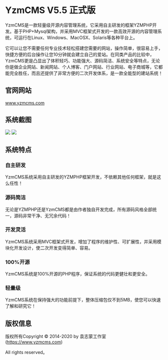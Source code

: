 YzmCMS V5.5 正式版
===============
YzmCMS是一款轻量级开源内容管理系统，它采用自主研发的框架YZMPHP开发。基于PHP+Mysql架构，并采用MVC框架式开发的一款高效开源的内容管理系统，可运行在Linux、Windows、MacOSX、Solaris等各种平台上。

它可以让您不需要任何专业技术轻松搭建您需要的网站，操作简单，很容易上手，快捷方便的后台操作让您10分钟就会建立自己的爱站。在同类产品的比较中，YzmCMS更是凸显出了体积轻巧、功能强大、源码简洁、系统安全等特点，无论你是做企业网站、新闻网站、个人博客、门户网站、行业网站、电子商城等，它都能完全胜任，而且还提供了非常方便的二次开发体系，是一款全能型的建站系统！

## 官网网站
www.yzmcms.com

## 系统截图
<img src="https://www.yzmcms.com/doc/images/1.png">
<img src="https://www.yzmcms.com/doc/images/2.png">

## 系统特点

### 自主研发
YzmCMS系统采用自主研发的YZMPHP框架开发，不依赖其他任何框架，就是这么任性！

### 源码简洁
无论是YZMPHP还是YzmCMS都是由作者独自开发完成，所有源码风格全部统一，源码非常干净、无冗余代码！

### 开发灵活
YzmCMS系统采用MVC框架式开发，增加了程序的维护性、可扩展性，并采用模块化开发设计，使二次开发变得简单、容易。

### 100%开源
YzmCMS系统是100%开源的PHP程序，保证系统的代码更健壮和更安全。

### 轻量级
YzmCMS系统在保持强大的功能前提下，整体压缩包仅不到5MB，使您可以快速了解和研究它！

## 版权信息

版权所有Copyright © 2014-2020 by 袁志蒙工作室 (https://www.yzmcms.com)

All rights reserved。
